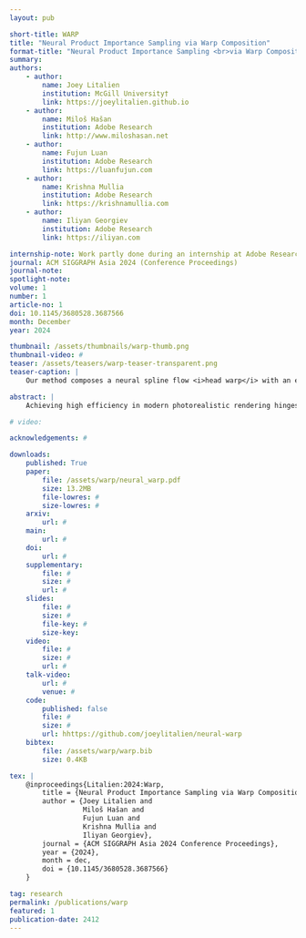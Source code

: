 ```yaml
---
layout: pub

short-title: WARP
title: "Neural Product Importance Sampling via Warp Composition"
format-title: "Neural Product Importance Sampling <br>via Warp Composition"
summary:
authors:
    - author:
        name: Joey Litalien
        institution: McGill University†
        link: https://joeylitalien.github.io
    - author:
        name: Miloš Hašan
        institution: Adobe Research
        link: http://www.miloshasan.net
    - author:
        name: Fujun Luan
        institution: Adobe Research
        link: https://luanfujun.com
    - author:
        name: Krishna Mullia
        institution: Adobe Research
        link: https://krishnamullia.com
    - author:
        name: Iliyan Georgiev
        institution: Adobe Research
        link: https://iliyan.com

internship-note: Work partly done during an internship at Adobe Research, UK
journal: ACM SIGGRAPH Asia 2024 (Conference Proceedings)
journal-note: 
spotlight-note:
volume: 1
number: 1
article-no: 1
doi: 10.1145/3680528.3687566
month: December
year: 2024

thumbnail: /assets/thumbnails/warp-thumb.png
thumbnail-video: #
teaser: /assets/teasers/warp-teaser-transparent.png
teaser-caption: |
    Our method composes a neural spline flow <i>head warp</i> with an emitter <i>tail warp</i> to achieve approximate product importance sampling of environment lighting with other terms (cosine and BRDF). Applied to cosine-weighted environment sampling on the Temple scene, we demonstrate significant variance reduction over multiple importance sampling (MIS) at equal rendering time (35 ms, 4 spp). We also visualize the conditional distribution learned by our model at the shading point marked in green. Our learned PDF closely matches the true (unshadowed) product. Our head warp does not have to learn the intricate details of the environment map already captured by the tail warp, and can be represented as a compact normalizing flow that can be baked for fast inference.

abstract: |
    Achieving high efficiency in modern photorealistic rendering hinges on using Monte Carlo sampling distributions that closely approximate the illumination integral estimated for every pixel. Samples are typically generated from a set of simple distributions, each targeting a different factor in the integrand, which are combined via multiple importance sampling. The resulting mixture distribution can be far from the actual product of all factors, leading to sub-optimal variance even for direct-illumination estimation. We present a learning-based method that uses normalizing flows to efficiently importance sample illumination product integrals, e.g., the product of environment lighting and material terms. Our sampler composes a flow head warp with an emitter tail warp. The small conditional head warp is represented by a neural spline flow, while the large unconditional tail is discretized per environment map and its evaluation is instant. If the conditioning is low-dimensional, the head warp can be also discretized to achieve even better performance. We demonstrate variance reduction over prior methods on a range of applications comprising complex geometry, materials and illumination.

# video:

acknowledgements: #

downloads:
    published: True
    paper:
        file: /assets/warp/neural_warp.pdf
        size: 13.2MB
        file-lowres: #
        size-lowres: #
    arxiv:
        url: #
    main:
        url: #
    doi:
        url: #
    supplementary:
        file: #
        size: #
        url: #
    slides:
        file: #
        size: #
        file-key: #
        size-key:
    video:
        file: #
        size: #
        url: #
    talk-video:
        url: #
        venue: #
    code:
        published: false
        file: #
        size: #
        url: hhttps://github.com/joeylitalien/neural-warp
    bibtex:
        file: /assets/warp/warp.bib
        size: 0.4KB

tex: |
    @inproceedings{Litalien:2024:Warp,
        title = {Neural Product Importance Sampling via Warp Composition},
        author = {Joey Litalien and
                  Miloš Hašan and
                  Fujun Luan and
                  Krishna Mullia and
                  Iliyan Georgiev},
        journal = {ACM SIGGRAPH Asia 2024 Conference Proceedings},
        year = {2024},
        month = dec,
        doi = {10.1145/3680528.3687566}
    }

tag: research
permalink: /publications/warp
featured: 1
publication-date: 2412
---
```

